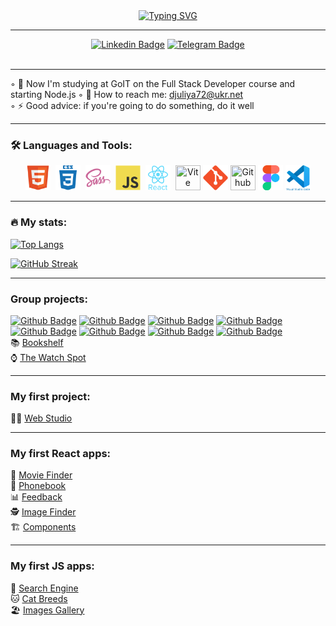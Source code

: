 <div id="header" align="center">
  <a href="https://git.io/typing-svg"><img src="https://readme-typing-svg.herokuapp.com?font=Bad+Script&size=25&pause=1000&multiline=true&width=436&height=100&lines=Hello!+My+name+is+Yuliia+Chaika;I%E2%80%99m+beginner+Frontend+Developer+from+Ukraine;And+I+welcome+you+to+my+page+%E2%9C%8C" alt="Typing SVG" /></a>
</div>

---

<div id="badges" align="center">
  <a href="https://www.linkedin.com/in/yuliia-chaika-8346a3284" target="_blank"><img src="https://img.shields.io/badge/linkedin-blue?style=plastic&logo=linkedin&logoColor=white" alt="Linkedin Badge"/></a>
  <a href="https://t.me/Chaika_Yuliia" target="_blank"><img src="https://img.shields.io/badge/Telegram-blue?style=plastic&logo=telegram&logoColor=white" alt="Telegram Badge"/></a>
</div>

<div align="center"><img src="https://komarev.com/ghpvc/?username=Djuliia&style=plastic&color=yellow" alt=""/></div>

---

◦ 🌱 Now I'm studying at GoIT on the Full Stack Developer course and starting Node.js 
◦ 📧 How to reach me: djuliya72@ukr.net    
◦ ⚡️ Good advice: if you're going to do something, do it well

---

### :hammer_and_wrench: Languages and Tools:

<div align="center">
  <img src="https://github.com/devicons/devicon/blob/master/icons/html5/html5-original.svg" title="HTML5" alt="HTML" width="40" height="40"/>&nbsp;
  <img src="https://github.com/devicons/devicon/blob/master/icons/css3/css3-plain-wordmark.svg"  title="CSS3" alt="CSS" width="40" height="40"/>&nbsp;
  <img src="https://github.com/devicons/devicon/blob/master/icons/sass/sass-original.svg"  title="SASS" alt="SASS" width="40" height="40"/>&nbsp;
  <img src="https://github.com/devicons/devicon/blob/master/icons/javascript/javascript-original.svg" title="JavaScript" alt="JavaScript" width="40" height="40"/>&nbsp;
  <img src="https://github.com/devicons/devicon/blob/master/icons/react/react-original-wordmark.svg" title="React" alt="React" width="40" height="40"/>&nbsp;
  <img src="https://www.svgrepo.com/show/374167/vite.svg" title="Vite" **alt="Vite" width="40" height="40"/>
  <img src="https://github.com/devicons/devicon/blob/master/icons/git/git-original.svg" title="Git" **alt="Git" width="40" height="40"/>
  <img src="https://www.svgrepo.com/show/331724/github-code-source.svg" title="Github" **alt="Github" width="40" height="40"/>
  <img src="https://github.com/devicons/devicon/blob/master/icons/figma/figma-original.svg" title="Figma" **alt="Figma" width="40" height="40"/>
  <img src="https://github.com/devicons/devicon/blob/master/icons/vscode/vscode-original-wordmark.svg" title="VSCode" **alt="VSCode" width="40" height="40"/>
</div>

---

### :fire: My stats:

[![Top Langs](https://github-readme-stats.vercel.app/api/top-langs/?username=Djuliia&layout=compact&theme=vision-friendly-dark)](https://github.com/anuraghazra/github-readme-stats)

[![GitHub Streak](http://github-readme-streak-stats.herokuapp.com?user=Djuliia&theme=transparent&background=000000)](https://git.io/streak-stats)

---

### Group projects:

<a href="https://github.com/Morifer79"><img src="https://img.shields.io/badge/Morifer79-black?style=plastic&logo=github&logoColor=white" alt="Github Badge"/></a>
<a href="https://github.com/ilesyk"><img src="https://img.shields.io/badge/ilesyk-black?style=plastic&logo=github&logoColor=white" alt="Github Badge"/></a>
<a href="https://github.com/SergBohdan"><img src="https://img.shields.io/badge/SergBohdan-black?style=plastic&logo=github&logoColor=white" alt="Github Badge"/></a>
<a href="https://github.com/OleksiiProkoshin"><img src="https://img.shields.io/badge/OleksiiProkoshin-black?style=plastic&logo=github&logoColor=white" alt="Github Badge"/></a>
<a href="https://github.com/YevhenBrovchuk"><img src="https://img.shields.io/badge/YevhenBrovchuk-black?style=plastic&logo=github&logoColor=white" alt="Github Badge"/></a>
<a href="https://github.com/Vadym-Ivanenko"><img src="https://img.shields.io/badge/Vadym&ndash;Ivanenko-black?style=plastic&logo=github&logoColor=white" alt="Github Badge"/></a>
<a href="https://github.com/THafinchuk"><img src="https://img.shields.io/badge/THafinchuk-black?style=plastic&logo=github&logoColor=white" alt="Github Badge"/></a>
<a href="https://github.com/Roman90000"><img src="https://img.shields.io/badge/Roman90000-black?style=plastic&logo=github&logoColor=white" alt="Github Badge"/></a>  
📚 [Bookshelf](https://morifer79.github.io/code-jedi-project-02/)  
⌚️ [The Watch Spot](https://djuliia.github.io/project-group-6/)

---

### My first project:

👨‍💻 [Web Studio](https://djuliia.github.io/goit-markup-hw-07/)

---

### My first React apps:

🎥 [Movie Finder](https://djuliia.github.io/goit-react-hw-05-movies/)  
📖 [Phonebook](https://djuliia.github.io/goit-react-hw-04-phonebook/)  
📊 [Feedback](https://djuliia.github.io/goit-react-hw-04-feedback/)  
🕵️ [Image Finder](https://djuliia.github.io/goit-react-hw-04-images/)  
🏗 [Components](https://djuliia.github.io/goit-react-hw-01-components/)

---

### My first JS apps:

🔎 [Search Engine](https://djuliia.github.io/goit-js-hw-11/)  
🐱 [Cat Breeds](https://djuliia.github.io/goit-js-hw-10/)  
🏖 [Images Gallery](https://djuliia.github.io/goit-js-hw-08/01-gallery.html)

